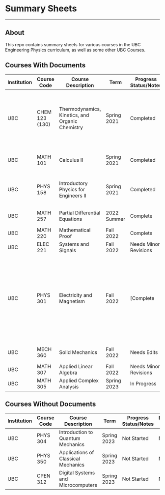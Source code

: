 # Summary Sheets
---
## About
This repo contains summary sheets for various courses in the UBC Engineering Physics curriculum, as well as some other UBC Courses.


## Courses With Documents

| Institution | Course Code | Course Description | Term | Progress Status/Notes | Documents Available |
| ---- | ------ | ----------- | --------- | ---- |  ------------ |
| UBC | CHEM 123 (130) | Thermodynamics, Kinetics, and Organic Chemistry | Spring 2021 | Completed | [Reaction Kinetics Reference Sheet](chem-123/kinetics-reference/chem-123-kinetics-reference.pdf) <br> <br> [Reaction Kinetics Formula Sheet](chem-123/kinetics-reference/chem-123-kinetics-reference.pdf) |
| UBC | MATH 101 | Calculus II | Spring 2021 | Completed | [Sequences and Series Reference Sheet](math-101/math-101-series-sheet.pdf) | 
| UBC | PHYS 158 | Introductory Physics for Engineers II | Spring 2021 | Completed | [Electricity and Magnetism Formula Sheet](phys-158/phys-158-em-fs.pdf) | 
| UBC | MATH 257 | Partial Differential Equations | 2022 Summer | Complete | [A Guide for Solving PDEs](math-257/math-257-summary.pdf)
| UBC | MATH 220 | Mathematical Proof | Fall 2022 | Complete | [Course Notes](math-220/math-220-summary.pdf) | 
| UBC | ELEC 221 | Systems and Signals | Fall 2022 | Needs Minor Revisions | [Course Notes](elec-221/elec-221-summary.pdf) | 
| UBC | PHYS 301 | Electricity and Magnetism | Fall 2022 | [Complete | [Course Notes](phys-301/phys-301-summary.pdf) <br> <br> [Midterm 1 Formula Sheet](phys-301/formula-sheets/mt1/phys-301-fs-mt1.pdf) <br> <br>[Midterm 2 Formula Sheet](phys-301/formula-sheets/mt2/phys-301-fs-mt2.pdf) <br><br> [Final Exam Formula Sheet](phys-301/formula-sheets/final/phys-301-fs-final.pdf) | 
| UBC | MECH 360 | Solid Mechanics | Fall 2022 | Needs Edits | [(Minimal) Course Notes](mech-360/mech-360-summary.pdf) | 
| UBC | MATH 307 | Applied Linear Algebra | Fall 2022 | Needs Minor Revisions | [Course Notes](math-307/math-307-summary.pdf)
| UBC | MATH 305 | Applied Complex Analysis | Spring 2023 | In Progress | [Course Notes](math-305/math-305-summary.pdf) | 

## Courses Without Documents

| Institution | Course Code | Course Description | Term | Progress Status/Notes | Documents Available |
| ---- | ------ | ----------- | --------- | ---- |  ------------ |
| UBC | PHYS 304 | Introduction to Quantum Mechanics | Spring 2023 | Not Started | None | 
| UBC | PHYS 350 | Applications of Classical Mechanics | Spring 2023 | Not Started | None |
| UBC | CPEN 312 | Digital Systems and Microcomputers | Spring 2023 | Not Started | None